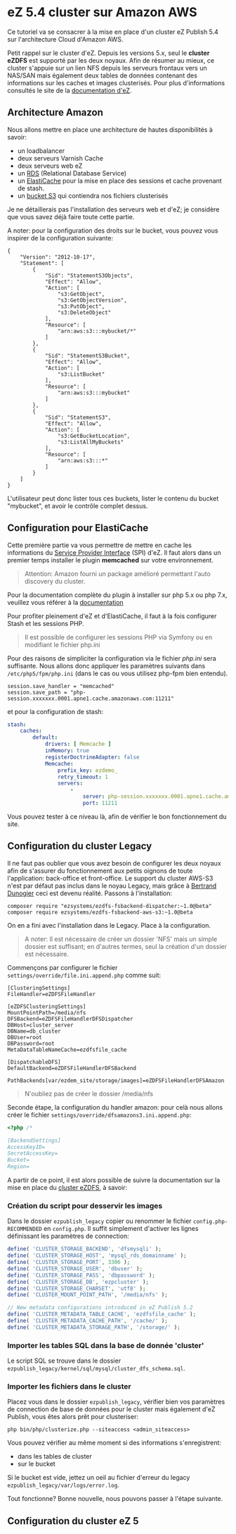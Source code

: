 eZ 5.4 cluster sur Amazon AWS
=============================

Ce tutoriel va se consacrer à la mise en place d'un cluster eZ Publish 5.4 sur l'architecture Cloud d'Amazon AWS.

Petit rappel sur le cluster d'eZ. Depuis les versions 5.x, seul le **cluster eZDFS** est supporté par les deux noyaux. Afin de résumer au mieux, ce cluster s'appuie sur un lien NFS depuis les serveurs frontaux vers un NAS/SAN mais également deux tables de données contenant des informations sur les caches et images clusterisés. Pour plus d'informations consultés le site de la [documentation d'eZ](https://doc.ez.no/eZ-Publish/Technical-manual/5.x/Features/Clustering/Cluster-File-Handlers#eztoc132713_4).

Architecture Amazon
-------------------

Nous allons mettre en place une architecture de hautes disponibilités à savoir:
- un loadbalancer
- deux serveurs Varnish Cache
- deux serveurs web eZ
- un [RDS](https://aws.amazon.com/fr/rds/) (Relational Database Service)
- un [ElastiCache](https://aws.amazon.com/fr/elasticache/) pour la mise en place des sessions et cache provenant de stash.
- un [bucket S3](https://aws.amazon.com/s3/) qui contiendra nos fichiers clusterisés

Je ne détaillerais pas l'installation des serveurs web et d'eZ; je considère que vous savez déjà faire toute cette partie.

A noter: pour la configuration des droits sur le bucket, vous pouvez vous inspirer de la configuration suivante:

```
{
    "Version": "2012-10-17",
    "Statement": [
        {
            "Sid": "StatementS3Objects",
            "Effect": "Allow",
            "Action": [
                "s3:GetObject",
                "s3:GetObjectVersion",
                "s3:PutObject",
                "s3:DeleteObject"
            ],
            "Resource": [
                "arn:aws:s3:::mybucket/*"
            ]
        },
        {
            "Sid": "StatementS3Bucket",
            "Effect": "Allow",
            "Action": [
                "s3:ListBucket"
            ],
            "Resource": [
                "arn:aws:s3:::mybucket"
            ]
        },
        {
            "Sid": "StatementS3",
            "Effect": "Allow",
            "Action": [
                "s3:GetBucketLocation",
                "s3:ListAllMyBuckets"
            ],
            "Resource": [
                "arn:aws:s3:::*"
            ]
        }
    ]
}
```

L'utilisateur peut donc lister tous ces buckets, lister le contenu du bucket "mybucket", et avoir le contrôle complet dessus.

Configuration pour ElastiCache
------------------------------

Cette première partie va vous permettre de mettre en cache les informations du [Service Provider Interface](https://doc.ez.no/display/EZP/Persistence+cache) (SPI) d'eZ.
Il faut alors dans un premier temps installer le plugin **memcached** sur votre environnement.

> Attention: Amazon fourni un package amélioré permettant l'auto discovery du cluster.

Pour la documentation complète du plugin à installer sur php 5.x ou php 7.x, veuillez vous référer à la [documentation](http://docs.aws.amazon.com/fr_fr/AmazonElastiCache/latest/UserGuide/Appendix.PHPAutoDiscoverySetup.html)

Pour profiter pleinement d'eZ et d'ElastiCache, il faut à la fois configurer Stash et les sessions PHP.

> Il est possible de configurer les sessions PHP via Symfony ou en modifiant le fichier php.ini

Pour des raisons de simpliciter la configuration via le fichier *php.ini* sera suffisante. Nous allons donc appliquer les paramètres suivants dans ```/etc/php5/fpm/php.ini``` (dans le cas ou vous utilisez php-fpm bien entendu).

```
session.save_handler = "memcached"
session.save_path = "php-session.xxxxxxx.0001.apne1.cache.amazonaws.com:11211"
```

et pour la configuration de stash:

```yaml
stash:
    caches:
        default:
            drivers: [ Memcache ]
            inMemory: true
            registerDoctrineAdapter: false
            Memcache:
                prefix_key: ezdemo_
                retry_timeout: 1
                servers:
                    -
                        server: php-session.xxxxxxx.0001.apne1.cache.amazonaws.com
                        port: 11211
```

Vous pouvez tester à ce niveau là, afin de vérifier le bon fonctionnement du site.

Configuration du cluster Legacy
-------------------------------

Il ne faut pas oublier que vous avez besoin de configurer les deux noyaux afin de s'assurer du fonctionnement aux petits oignons de toute l'application: back-office et front-office.
Le support du cluster AWS-S3 n'est par défaut pas inclus dans le noyau Legacy, mais grâce à [Bertrand Dunogier](http://share.ez.no/community/profile/10106) ceci est devenu réalité. Passons à l'installation:

```
composer require "ezsystems/ezdfs-fsbackend-dispatcher:~1.0@beta"
composer require ezsystems/ezdfs-fsbackend-aws-s3:~1.0@beta
```

On en a fini avec l'installation dans le Legacy. Place à la configuration.

> A noter: Il est nécessaire de créer un dossier 'NFS' mais un simple dossier est suffisant; en d'autres termes, seul la création d'un dossier est nécessaire.

Commençons par configurer le fichier ```settings/override/file.ini.append.php``` comme suit:

```
[ClusteringSettings]
FileHandler=eZDFSFileHandler

[eZDFSClusteringSettings]
MountPointPath=/media/nfs
DFSBackend=eZDFSFileHandlerDFSDispatcher
DBHost=cluster_server
DBName=db_cluster
DBUser=root
DBPassword=root
MetaDataTableNameCache=ezdfsfile_cache

[DispatchableDFS]
DefaultBackend=eZDFSFileHandlerDFSBackend

PathBackends[var/ezdem_site/storage/images]=eZDFSFileHandlerDFSAmazon
```

> N'oubliez pas de créer le dossier /media/nfs

Seconde étape, la configuration du handler amazon: pour celà nous allons créer le fichier ```settings/override/dfsamazons3.ini.append.php```:

```php
<?php /*

[BackendSettings]
AccessKeyID=
SecretAccessKey=
Bucket=
Region=
```

A partir de ce point, il est alors possible de suivre la documentation sur la mise en place du [cluster eZDFS](https://doc.ez.no/eZ-Publish/Technical-manual/5.x/Features/Clustering/Setting-it-up-for-an-eZDFSFileHandler), à savoir:

### Création du script pour desservir les images

Dans le dossier ```ezpublish_legacy``` copier ou renommer le fichier ```config.php-RECOMMENDED``` en ```config.php```. Il suffit simplement d'activer les lignes définissant les paramètres de connection:

```php
define( 'CLUSTER_STORAGE_BACKEND', 'dfsmysqli' );
define( 'CLUSTER_STORAGE_HOST', 'mysql_rds_domainname' );
define( 'CLUSTER_STORAGE_PORT', 3306 );
define( 'CLUSTER_STORAGE_USER', 'dbuser' );
define( 'CLUSTER_STORAGE_PASS', 'dbpassword' );
define( 'CLUSTER_STORAGE_DB', 'ezpcluster' );
define( 'CLUSTER_STORAGE_CHARSET', 'utf8' );
define( 'CLUSTER_MOUNT_POINT_PATH', '/media/nfs' );

// New metadata configurations introduced in eZ Publish 5.2
define( 'CLUSTER_METADATA_TABLE_CACHE', 'ezdfsfile_cache' );
define( 'CLUSTER_METADATA_CACHE_PATH', '/cache/' );
define( 'CLUSTER_METADATA_STORAGE_PATH', '/storage/' );
```

### Importer les tables SQL dans la base de donnée 'cluster'

Le script SQL se trouve dans le dossier ```ezpublish_legacy/kernel/sql/mysql/cluster_dfs_schema.sql```.

### Importer les fichiers dans le cluster

Placez vous dans le dossier ```ezpublish_legacy```, vérifier bien vos paramètres de connection de base de données pour le cluster mais également d'eZ Publish, vous êtes alors prêt pour clusteriser:

```
php bin/php/clusterize.php --siteaccess <admin_siteaccess>
```

Vous pouvez vérifier au même moment si des informations s'enregistrent:
* dans les tables de cluster
* sur le bucket

Si le bucket est vide, jettez un oeil au fichier d'erreur du legacy ```ezpublish_legacy/var/logs/error.log```.

Tout fonctionne? Bonne nouvelle, nous pouvons passer à l'étape suivante.

Configuration du cluster eZ 5
-----------------------------
